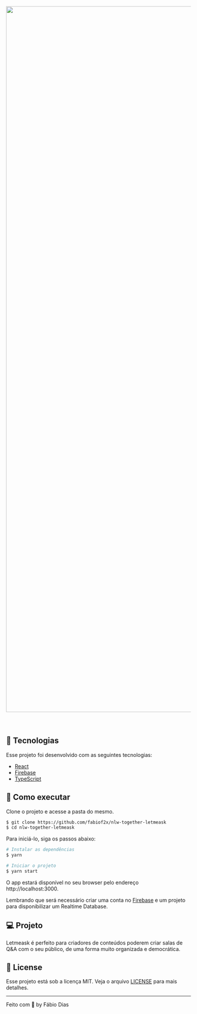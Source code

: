 <h1 align="center">
    <img width="1920" alt="125143817-450b2d80-e0f2-11eb-9059-2bee20ee4dc8" src="https://user-images.githubusercontent.com/45408720/142909453-be42a653-b566-4f6c-a777-83f5067b4e9b.png">
</h1>

<br>

## 🧪 Tecnologias

Esse projeto foi desenvolvido com as seguintes tecnologias:

- [React](https://reactjs.org)
- [Firebase](https://firebase.google.com/)
- [TypeScript](https://www.typescriptlang.org/)

## 🚀 Como executar

Clone o projeto e acesse a pasta do mesmo.

```bash
$ git clone https://github.com/fabiof2x/nlw-together-letmeask
$ cd nlw-together-letmeask
```

Para iniciá-lo, siga os passos abaixo:
```bash
# Instalar as dependências
$ yarn

# Iniciar o projeto
$ yarn start
```
O app estará disponível no seu browser pelo endereço http://localhost:3000.

Lembrando que será necessário criar uma conta no [Firebase](https://firebase.google.com/) e um projeto para disponibilizar um Realtime Database.

## 💻 Projeto

Letmeask é perfeito para criadores de conteúdos poderem criar salas de Q&A com o seu público, de uma forma muito organizada e democrática. 

## 📝 License

Esse projeto está sob a licença MIT. Veja o arquivo [LICENSE](LICENSE.md) para mais detalhes.

---

Feito com 💙 by Fábio Dias